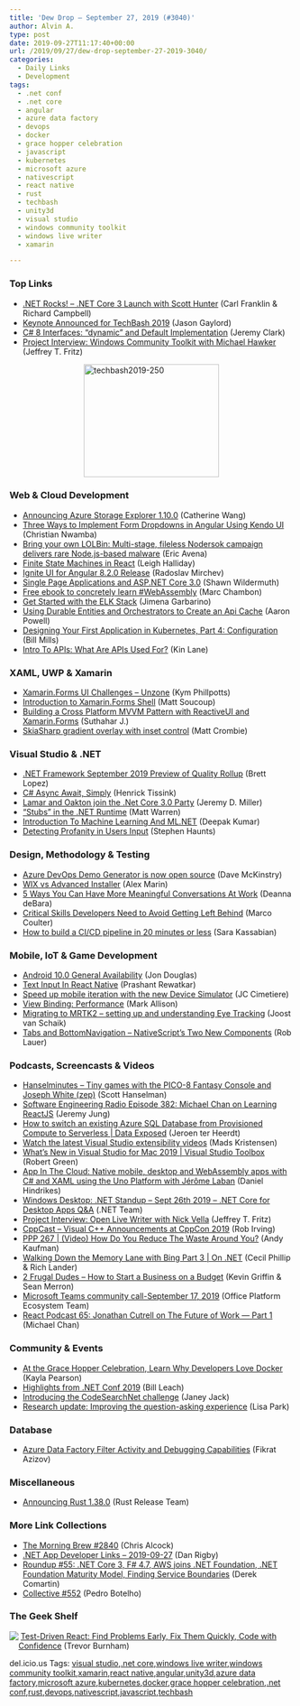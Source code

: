 ```yaml
---
title: 'Dew Drop – September 27, 2019 (#3040)'
author: Alvin A.
type: post
date: 2019-09-27T11:17:40+00:00
url: /2019/09/27/dew-drop-september-27-2019-3040/
categories:
  - Daily Links
  - Development
tags:
  - .net conf
  - .net core
  - angular
  - azure data factory
  - devops
  - docker
  - grace hopper celebration
  - javascript
  - kubernetes
  - microsoft azure
  - nativescript
  - react native
  - rust
  - techbash
  - unity3d
  - visual studio
  - windows community toolkit
  - windows live writer
  - xamarin

---
```

### <a name="top"></a>Top Links

  * <a href="http://www.dotnetrocks.com/default.aspx?ShowNum=1654" target="_blank" rel="noopener noreferrer">.NET Rocks! &#8211; .NET Core 3 Launch with Scott Hunter</a> (Carl Franklin & Richard Campbell)
  * <a href="https://www.jasongaylord.com/blog/keynote-announced-for-techbash-2019" target="_blank" rel="noopener noreferrer">Keynote Announced for TechBash 2019</a> (Jason Gaylord)
  * <a href="https://jeremybytes.blogspot.com/2019/09/c-8-interfaces-dynamic-and-default.html" target="_blank" rel="noopener noreferrer">C# 8 Interfaces: &#8220;dynamic&#8221; and Default Implementation</a> (Jeremy Clark)
  * <a href="https://www.youtube.com/watch?v=u3BHULfMcx4&feature=youtu.be" target="_blank" rel="noopener noreferrer">Project Interview: Windows Community Toolkit with Michael Hawker</a> (Jeffrey T. Fritz)

<a href="https://techbash.com/" target="_blank" rel="noopener noreferrer"><img loading="lazy" decoding="async" width="240" height="200" title="techbash2019-250" style="margin: 0px auto 10px; border: 0px currentcolor; border-image: none; float: none; display: block; background-image: none;" alt="techbash2019-250" src="/wp-content/uploads/2019/09/techbash2019-250-8.png" border="0" /></a>

### <a name="web"></a>Web & Cloud Development

  * <a href="https://azure.microsoft.com/blog/announcing-azure-storage-explorer-1-10-0/" target="_blank" rel="noopener noreferrer">Announcing Azure Storage Explorer 1.10.0</a> (Catherine Wang)
  * <a href="https://www.telerik.com/blogs/three-ways-to-implement-form-dropdowns-in-angular-using-kendo-ui" target="_blank" rel="noopener noreferrer">Three Ways to Implement Form Dropdowns in Angular Using Kendo UI</a> (Christian Nwamba)
  * <a href="https://www.microsoft.com/security/blog/2019/09/26/bring-your-own-lolbin-multi-stage-fileless-nodersok-campaign-delivers-rare-node-js-based-malware/" target="_blank" rel="noopener noreferrer">Bring your own LOLBin: Multi-stage, fileless Nodersok campaign delivers rare Node.js-based malware</a> (Eric Avena)
  * <a href="https://www.telerik.com/blogs/finite-state-machines-in-react" target="_blank" rel="noopener noreferrer">Finite State Machines in React</a> (Leigh Halliday)
  * <a href="https://www.infragistics.com/community/blogs/b/infragistics/posts/ignite-ui-for-angular-8-2-0-release" target="_blank" rel="noopener noreferrer">Ignite UI for Angular 8.2.0 Release</a> (Radoslav Mirchev)
  * <a href="https://www.infoq.com/articles/spa-asp-dotnet-core-3?utm_campaign=infoq_content&utm_source=infoq&utm_medium=feed&utm_term=global" target="_blank" rel="noopener noreferrer">Single Page Applications and ASP.NET Core 3.0</a> (Shawn Wildermuth)
  * <a href="https://twitter.com/ChambonMarc/status/1141365669868507139" target="_blank" rel="noopener noreferrer">Free ebook to concretely learn #WebAssembly</a> (Marc Chambon)
  * <a href="https://developer.okta.com/blog/2019/09/26/get-started-elk-stack" target="_blank" rel="noopener noreferrer">Get Started with the ELK Stack</a> (Jimena Garbarino)
  * <a href="https://www.aaron-powell.com/posts/2019-09-27-using-durable-entities-and-orchestrators-to-create-an-api-cache/" target="_blank" rel="noopener noreferrer">Using Durable Entities and Orchestrators to Create an Api Cache</a> (Aaron Powell)
  * <a href="https://blog.docker.com/2019/09/designing-your-first-application-kubernetes-configuration-part4/" target="_blank" rel="noopener noreferrer">Designing Your First Application in Kubernetes, Part 4: Configuration</a> (Bill Mills)
  * <a href="https://blog.getpostman.com/2019/09/26/intro-to-apis-what-are-apis-used-for/" target="_blank" rel="noopener noreferrer">Intro To APIs: What Are APIs Used For?</a> (Kin Lane)



### <a name="silverlight"></a>XAML, UWP & Xamarin

  * <a href="https://kymphillpotts.com/xamarin-forms-ui-challenge-unzone.html" target="_blank" rel="noopener noreferrer">Xamarin.Forms UI Challenges &#8211; Unzone</a> (Kym Phillpotts)
  * <a href="https://www.telerik.com/blogs/introduction-to-xamarin.forms-shell" target="_blank" rel="noopener noreferrer">Introduction to Xamarin.Forms Shell</a> (Matt Soucoup)
  * <a href="https://xamarininterviewquestion.blogspot.com/2019/09/building-cross-platform-mvvm-pattern.html" target="_blank" rel="noopener noreferrer">Building a Cross Platform MVVM Pattern with ReactiveUI and Xamarin.Forms</a> (Suthahar J.)
  * <a href="https://xamarinhowto.com/skiasharp-gradient-overlay-with-inset-control/?utm_source=rss&utm_medium=rss&utm_campaign=skiasharp-gradient-overlay-with-inset-control" target="_blank" rel="noopener noreferrer">SkiaSharp gradient overlay with inset control</a> (Matt Crombie)



### <a name="dotnet"></a>Visual Studio & .NET

  * <a href="https://devblogs.microsoft.com/dotnet/net-framework-september-2019-preview-of-quality-rollup/" target="_blank" rel="noopener noreferrer">.NET Framework September 2019 Preview of Quality Rollup</a> (Brett Lopez)
  * <a href="https://dev.to/htissink/c-async-await-simply-5dh1" target="_blank" rel="noopener noreferrer">C# Async Await, Simply</a> (Henrick Tissink)
  * <a href="https://jeremydmiller.com/2019/09/26/lamar-and-oakton-join-the-net-core-3-0-party/" target="_blank" rel="noopener noreferrer">Lamar and Oakton join the .Net Core 3.0 Party</a> (Jeremy D. Miller)
  * <a href="http://www.mattwarren.org/2019/09/26/Stubs-in-the-.NET-Runtime/" target="_blank" rel="noopener noreferrer">&#8220;Stubs&#8221; in the .NET Runtime</a> (Matt Warren)
  * <a href="https://www.c-sharpcorner.com/article/introduction-to-machine-learning-and-ml-net/" target="_blank" rel="noopener noreferrer">Introduction To Machine Learning And ML.NET</a> (Deepak Kumar)
  * <a href="http://stephenhaunts.com/2019/09/26/detecting-profanity-in-users-input/" target="_blank" rel="noopener noreferrer">Detecting Profanity in Users Input</a> (Stephen Haunts)



### <a name="design"></a>Design, Methodology & Testing

  * <a href="https://devblogs.microsoft.com/devops/azure-devops-demo-generator-is-now-open-source/" target="_blank" rel="noopener noreferrer">Azure DevOps Demo Generator is now open source</a> (Dave McKinstry)
  * <a href="https://www.advancedinstaller.com/wix-bundles.html" target="_blank" rel="noopener noreferrer">WIX vs Advanced Installer</a> (Alex Marin)
  * <a href="https://blog.trello.com/conversation-tips-work" target="_blank" rel="noopener noreferrer">5 Ways You Can Have More Meaningful Conversations At Work</a> (Deanna deBara)
  * <a href="https://devops.com/critical-skills-developers-need-to-avoid-getting-left-behind/" target="_blank" rel="noopener noreferrer">Critical Skills Developers Need to Avoid Getting Left Behind</a> (Marco Coulter)
  * <a href="https://about.gitlab.com/2019/09/26/building-a-cicd-pipeline-in-20-mins/" target="_blank" rel="noopener noreferrer">How to build a CI/CD pipeline in 20 minutes or less</a> (Sara Kassabian)



### <a name="mobile"></a>Mobile, IoT & Game Development

  * <a href="https://devblogs.microsoft.com/xamarin/android-10-0-general-availability/" target="_blank" rel="noopener noreferrer">Android 10.0 General Availability</a> (Jon Douglas)
  * <a href="https://www.c-sharpcorner.com/article/text-input-in-react-native/" target="_blank" rel="noopener noreferrer">Text Input In React Native</a> (Prashant Rewatkar)
  * <a href="https://blogs.unity3d.com/2019/09/27/speed-up-mobile-iteration-with-the-new-device-simulator/" target="_blank" rel="noopener noreferrer">Speed up mobile iteration with the new Device Simulator</a> (JC Cimetiere)
  * <a href="http://feedproxy.google.com/~r/StylingAndroid/~3/RNEZZFHvgYk/" target="_blank" rel="noopener noreferrer">View Binding: Performance</a> (Mark Allison)
  * <a href="http://feedproxy.google.com/~r/blogspot/dotnetbyexample/~3/AiTcb7s346g/migrating-to-mrtk2-setting-up-and.html" target="_blank" rel="noopener noreferrer">Migrating to MRTK2 &#8211; setting up and understanding Eye Tracking</a> (Joost van Schaik)
  * <a href="https://www.nativescript.org/blog/tabs-and-bottomnavigation-nativescripts-two-new-components" target="_blank" rel="noopener noreferrer">Tabs and BottomNavigation &#8211; NativeScript&#8217;s Two New Components</a> (Rob Lauer)



### <a name="podcasts"></a>Podcasts, Screencasts & Videos

  * <a href="https://hanselminutes.simplecast.com/episodes/tiny-games-with-the-pico-8-fantasy-console-and-joseph-white-zep-WZZNfADb" target="_blank" rel="noopener noreferrer">Hanselminutes &#8211; Tiny games with the PICO-8 Fantasy Console and Joseph White (zep)</a> (Scott Hanselman)
  * <a href="http://feedproxy.google.com/~r/se-radio/~3/2kodvQkfFFQ/" target="_blank" rel="noopener noreferrer">Software Engineering Radio Episode 382: Michael Chan on Learning ReactJS</a> (Jeremy Jung)
  * <a href="https://channel9.msdn.com/Shows/Data-Exposed/How-to-switch-an-existing-Azure-SQL-Database-from-Provisioned-Compute-to-Serverless?WT.mc_id=DX_MVP4025064" target="_blank" rel="noopener noreferrer">How to switch an existing Azure SQL Database from Provisioned Compute to Serverless | Data Exposed</a> (Jeroen ter Heerdt)
  * <a href="https://devblogs.microsoft.com/visualstudio/watch-the-latest-visual-studio-extensibility-videos/" target="_blank" rel="noopener noreferrer">Watch the latest Visual Studio extensibility videos</a> (Mads Kristensen)
  * <a href="https://channel9.msdn.com/Shows/Visual-Studio-Toolbox/Whats-New-in-Visual-Studio-for-Mac-2019?WT.mc_id=DX_MVP4025064" target="_blank" rel="noopener noreferrer">What’s New in Visual Studio for Mac 2019 | Visual Studio Toolbox</a> (Robert Green)
  * <a href="https://danielhindrikes.se/index.php/2019/09/26/app-in-the-cloud-native-mobile-desktop-and-webassembly-apps-with-c-and-xaml-using-the-uno-platform-with-jerome-laban/" target="_blank" rel="noopener noreferrer">App In The Cloud: Native mobile, desktop and WebAssembly apps with C# and XAML using the Uno Platform with Jérôme Laban</a> (Daniel Hindrikes)
  * <a href="https://www.youtube.com/watch?v=AjJk-S_JamY&feature=youtu.be" target="_blank" rel="noopener noreferrer">Windows Desktop: .NET Standup &#8211; Sept 26th 2019 &#8211; .NET Core for Desktop Apps Q&A</a> (.NET Team)
  * <a href="https://www.youtube.com/watch?v=X-a56UVN0cc&feature=youtu.be" target="_blank" rel="noopener noreferrer">Project Interview: Open Live Writer with Nick Vella</a> (Jeffrey T. Fritz)
  * <a href="http://cppcast.libsyn.com/visual-c-announcements-at-cppcon-2019" target="_blank" rel="noopener noreferrer">CppCast &#8211; Visual C++ Announcements at CppCon 2019</a> (Rob Irving)
  * <a href="http://feedproxy.google.com/~r/PeopleAndProjectsPodcastBlog/~3/WNoH5ZSSW6o/534-ppp-267-video-how-do-you-reduce-the-waste-around-you.html" target="_blank" rel="noopener noreferrer">PPP 267 | (Video) How Do You Reduce The Waste Around You?</a> (Andy Kaufman)
  * <a href="https://channel9.msdn.com/Shows/On-NET/Walking-Down-the-Memory-Lane-with-Bing-Part-3?WT.mc_id=DX_MVP4025064" target="_blank" rel="noopener noreferrer">Walking Down the Memory Lane with Bing Part 3 | On .NET</a> (Cecil Phillip & Rich Lander)
  * <a href="https://2frugaldudes.com/how-to-start-a-business-on-a-budget/" target="_blank" rel="noopener noreferrer">2 Frugal Dudes &#8211; How to Start a Business on a Budget</a> (Kevin Griffin & Sean Merron)
  * <a href="https://developer.microsoft.com/en-us/microsoft-teams/blogs/microsoft-teams-community-call-september-17-2019/" target="_blank" rel="noopener noreferrer">Microsoft Teams community call-September 17, 2019</a> (Office Platform Ecosystem Team)
  * <a href="http://reactpodcast.com/65" target="_blank" rel="noopener noreferrer">React Podcast 65: Jonathan Cutrell on The Future of Work — Part 1</a> (Michael Chan)



### <a name="events"></a>Community & Events

  * <a href="https://blog.docker.com/2019/09/docker-at-the-grace-hopper-celebration/" target="_blank" rel="noopener noreferrer">At the Grace Hopper Celebration, Learn Why Developers Love Docker</a> (Kayla Pearson)
  * <a href="https://www.preemptive.com/blog/article/1151-highlights-from-net-conf-2019/90-dotfuscator" target="_blank" rel="noopener noreferrer">Highlights from .NET Conf 2019</a> (Bill Leach)
  * <a href="https://github.blog/2019-09-26-introducing-the-codesearchnet-challenge/" target="_blank" rel="noopener noreferrer">Introducing the CodeSearchNet challenge</a> (Janey Jack)
  * <a href="https://stackoverflow.blog/2019/09/26/research-update-improving-the-question-asking-experience/" target="_blank" rel="noopener noreferrer">Research update: Improving the question-asking experience</a> (Lisa Park)



### <a name="sql"></a>Database

  * <a href="http://feedproxy.google.com/~r/MSSQLTips-LatestSqlServerTips/~3/4d_i2ypu_kc/" target="_blank" rel="noopener noreferrer">Azure Data Factory Filter Activity and Debugging Capabilities</a> (Fikrat Azizov)



### <a name="misc"></a>Miscellaneous

  * <a href="https://blog.rust-lang.org/2019/09/26/Rust-1.38.0.html" target="_blank" rel="noopener noreferrer">Announcing Rust 1.38.0</a> (Rust Release Team)



### <a name="links"></a>More Link Collections

  * <a href="http://feedproxy.google.com/~r/ReflectivePerspective/~3/QLQ4BqUQ0RQ/" target="_blank" rel="noopener noreferrer">The Morning Brew #2840</a> (Chris Alcock)
  * <a href="https://links.danrigby.com/2019/09/app-developer-links-2019-09-27/" target="_blank" rel="noopener noreferrer">.NET App Developer Links &#8211; 2019-09-27</a> (Dan Rigby)
  * <a href="https://codeopinion.com/roundup-55/" target="_blank" rel="noopener noreferrer">Roundup #55: .NET Core 3, F# 4.7, AWS joins .NET Foundation, .NET Foundation Maturity Model, Finding Service Boundaries</a> (Derek Comartin)
  * <a href="http://feedproxy.google.com/~r/tympanus/~3/GxxT88bfphs/" target="_blank" rel="noopener noreferrer">Collective #552</a> (Pedro Botelho)



### <a name="shelf"></a>The Geek Shelf

<a href="https://www.amazon.com/dp/1680506463/?tag=amavin-20" target="_blank" rel="noopener noreferrer"><img data-recalc-dims="1" decoding="async" align="left" style="margin: 0px 0px 10px; border: 0px currentcolor; border-image: none; float: left; display: inline; background-image: none;" src="https://i0.wp.com/images-na.ssl-images-amazon.com/images/I/71aI%2BYFpd0L._SS135_.jpg?w=660&#038;ssl=1" border="0" /></a>&nbsp;<a href="https://www.amazon.com/dp/1680506463/?tag=amavin-20" target="_blank" rel="noopener noreferrer">Test-Driven React: Find Problems Early, Fix Them Quickly, Code with Confidence</a> (Trevor Burnham)







<div class="wlWriterEditableSmartContent" id="scid:77ECF5F8-D252-44F5-B4EB-D463C5396A79:dbd2fb01-d264-498e-aee0-52093836024c" style="margin: 0px; padding: 0px; float: none; display: inline;">
  del.icio.us Tags: <a href="http://del.icio.us/popular/visual+studio" rel="tag">visual studio</a>,<a href="http://del.icio.us/popular/.net+core" rel="tag">.net core</a>,<a href="http://del.icio.us/popular/windows+live+writer" rel="tag">windows live writer</a>,<a href="http://del.icio.us/popular/windows+community+toolkit" rel="tag">windows community toolkit</a>,<a href="http://del.icio.us/popular/xamarin" rel="tag">xamarin</a>,<a href="http://del.icio.us/popular/react+native" rel="tag">react native</a>,<a href="http://del.icio.us/popular/angular" rel="tag">angular</a>,<a href="http://del.icio.us/popular/unity3d" rel="tag">unity3d</a>,<a href="http://del.icio.us/popular/azure+data+factory" rel="tag">azure data factory</a>,<a href="http://del.icio.us/popular/microsoft+azure" rel="tag">microsoft azure</a>,<a href="http://del.icio.us/popular/kubernetes" rel="tag">kubernetes</a>,<a href="http://del.icio.us/popular/docker" rel="tag">docker</a>,<a href="http://del.icio.us/popular/grace+hopper+celebration" rel="tag">grace hopper celebration</a>,<a href="http://del.icio.us/popular/.net+conf" rel="tag">.net conf</a>,<a href="http://del.icio.us/popular/rust" rel="tag">rust</a>,<a href="http://del.icio.us/popular/devops" rel="tag">devops</a>,<a href="http://del.icio.us/popular/nativescript" rel="tag">nativescript</a>,<a href="http://del.icio.us/popular/javascript" rel="tag">javascript</a>,<a href="http://del.icio.us/popular/techbash" rel="tag">techbash</a>
</div>